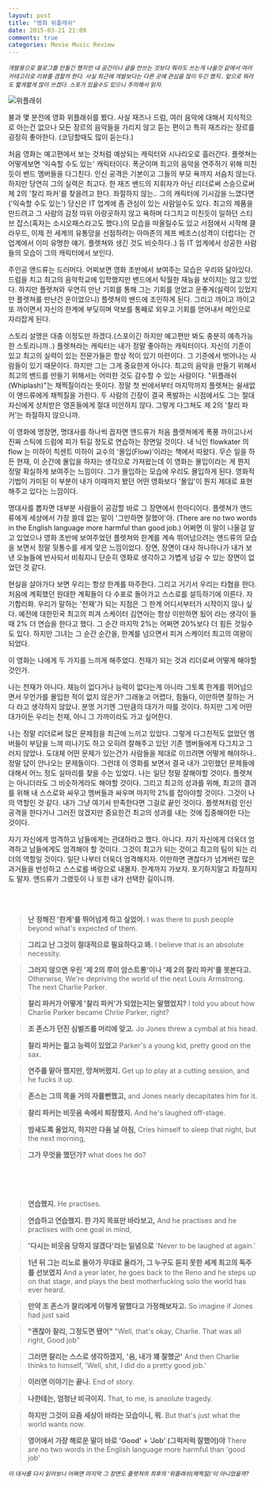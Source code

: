 ```yaml
---
layout: post
title: "영화 위플래쉬"
date: 2015-03-21 21:09
comments: true
categories: Movie Music Review
---
```


*<small>개발용으로 블로그를 만들긴 했지만 내 공간이니 글을 안쓰는 것보다 뭐라도 쓰는게 나을것 같애서 여러 카테고리로 리뷰를 겸할까 한다. 사실 최근에 개발보다는 다른 곳에 관심을 많이 두긴 했지.. 앞으로 뭐라도 짧게짧게 많이 쓰겠다. 스포가 있을수도 있으니 주의해서 읽자.</small>*

![위플래쉬](https://dl.dropboxusercontent.com/u/64358243/Blog/Whiplash.jpg)

불과 몇 분전에 영화 위플래쉬를 봤다. 사실 재즈나 드럼, 여러 음악에 대해서 지식적으로 아는건 없으나 모든 장르의 음악들을 가리지 않고 듣는 편이고 특히 재즈라는 장르를 굉장히 좋아한다. (코딩할때도 많이 듣는다.) 

처음 영화는 예고편에서 보는 것처럼 예상되는 캐릭터와 시나리오로 흘러간다. 플렛쳐는 어떻게보면 '익숙할 수도 있는' 캐릭터이다. 폭군이며 최고의 음악을 연주하기 위해 미친듯이 밴드 멤버들을 다그친다. 인신 공격은 기본이고 그들의 부모 욕까지 서슴치 않는다. 하지만 당연히 그의 실력은 최고다. 한 재즈 밴드의 지휘자가 아닌 리더로써 스승으로써 제 2의 '찰리 파커'를 찾을려고 한다. 좌절하지 않는.. 그의 캐릭터에 기시감을 느꼈다면('익숙할 수도 있는') 당신은 IT 업계에 좀 관심이 있는 사람일수도 있다. 최고의 제품을 만드려고 그 사람의 감정 따위 아랑곳하지 않고 욕하며 다그치고 미친듯이 일하던 스티브 잡스(혹자는 소시오패스라고도 했다.)의 모습을 떠올릴수도 있고 서점에서 시작해 클라우드, 이제 전 세계의 유통망을 선점하려는 아마존의 제프 베조스(성격이 더럽다는 건 업계에서 이미 유명한 얘기. 플렛쳐와 생긴 것도 비슷하다..) 등 IT 업계에서 성공한 사람들의 모습이 그의 캐릭터에서 보인다.

주인공 앤드류는 드러머다. 어찌보면 영화 초반에서 보여주는 모습은 우리와 닮아있다. 드럼을 치고 최고의 음악학교에 입학했지만 밴드에서 탁월한 재능을 보이지는 않고 있었다. 하지만 플렛쳐와 우연히 만난 기회를 통해 그는 기회를 얻었고 운좋게(실력이 있었지만 플렛쳐를 만난건 운이었으니) 플렛쳐의 밴드에 조인하게 된다. 그리고 까이고 까이고 또 까이면서 자신의 한계에 부딪히며 악보를 통째로 외우고 기회를 얻어내서 메인으로 자리잡게 된다.

스토리 설명은 대충 이정도만 하겠다.(스포이긴 하지만 예고편만 봐도 충분히 예측가능한 스토리니까..) 플렛쳐라는 캐릭터는 내가 정말 좋아하는 캐릭터이다. 자신의 기준이 있고 최고의 실력이 있는 전문가들은 항상 적이 있기 마련이다. 그 기준에서 벗어나는 사람들이 있기 때문이다. 하지만 그는 그게 중요한게 아니다. 최고의 음악을 만들기 위해서 최고의 밴드를 만들기 위해서는 어떠한 것도 감수할 수 있는 사람이다. "위플래쉬(Whiplash)"는 채찍질이라는 뜻이다. 정말 첫 씬에서부터 마지막까지 플렛쳐는 쉴새없이 앤드류에게 채찍질을 가한다. 두 사람의 긴장이 결국 폭발하는 시점에서도 그는 절대 자신에게 상처받은 영혼들에게 절대 미안하지 않다. 그렇게 다그쳐도 제 2의 '찰리 파커'는 좌절하지 않으니까.

이 영화에 명장면, 명대사를 하나씩 꼽자면 앤드류가 처음 플렛쳐에게 폭풍 까이고나서 진짜 스틱에 드럼에 피가 튀길 정도로 연습하는 장면일 것이다. 내 닉인 flowkater 의 flow 는 미하이 칙센트 미하이 교수의 '몰입(Flow)'이라는 책에서 따왔다. 무슨 일을 하든 현재, 이 순간에 몰입을 하자는 생각으로 가져왔는데 이 영화는 몰입이라는 게 뭔지 정말 확실하게 보여주는 느낌이다. 그가 몰입하는 모습에 우리도 몰입하게 된다. 영화적 기법이 가미된 이 부분이 내가 이때까지 봤던 어떤 영화보다 '몰입'이 뭔지 제대로 표현해주고 있다는 느낌이다. 

명대사를 뽑자면 대부분 사람들이 공감할 바로 그 장면에서 한마디이다. 플렛쳐가 앤드류에게 세상에서 가장 쓸데 없는 말이 '그만하면 잘했어'야. (There are no two words in the English language more harmful than good job.) 어쩌면 이 말이 나올걸 알고 있었으나 영화 초반에 보여주었던 플렛쳐와 한계를 계속 뛰어넘으려는 앤드류의 모습을 보면서 정말 뒷통수를 세게 맞은 느낌이었다. 장면, 장면이 대사 하나하나가 내가 보낸 오늘들에 반사되서 비춰지니 단순히 영화로 생각하고 가볍게 넘길 수 있는 장면이 없었던 것 같다.

현실을 살아가다 보면 우리는 항상 한계를 마주한다. 그리고 거기서 우리는 타협을 한다. 처음에 계획했던 원대한 계획들이 다 수포로 돌아가고 스스로를 설득하기에 이른다. 자기합리화. 우리가 말하는 '천재'가 되는 지점은 그 한계 어디서부터가 시작이지 않나 싶다. 예전에 대한민국 최고의 피겨 스케이터 김연아는 항상 이만하면 됬어 라는 생각이 들때 2% 더 연습을 한다고 했다. 그 순간 마지막 2%는 어쩌면 20%보다 더 힘든 것일수도 있다. 하지만 그녀는 그 순간 순간을, 한계를 넘으면서 피겨 스케이터 최고의 여왕이 되었다.

이 영화는 나에게 두 가지를 느끼게 해주었다. 천재가 되는 것과 리더로써 어떻게 해야할 것인가. 

나는 천재가 아니다. 재능이 없다거나 능력이 없다는게 아니라 그토록 한계를 뛰어넘으면서 무언가를 몰입한 적이 없지 않은가? 그래놓고 어렵다, 힘들다, 이만하면 잘하는 거다 라고 생각하지 않았나. 분명 거기엔 그만큼의 대가가 따를 것이다. 하지만 그게 어떤 대가이든 우리는 천재, 아니 그 가까이라도 가고 싶어한다. 

나는 정말 리더로써 많은 문제점을 최근에 느끼고 있었다. 그렇게 다그친적도 없었던 멤버들이 부담을 느껴 떠나기도 하고 오히려 잘해주고 있던 기존 멤버들에게 다그치고 그러지 않았나. 도대체 어떤 문제가 있는건가 사람들을 제대로 이끄려면 어떻게 해야하나.. 정말 답이 안나오는 문제들이다. 그런데 이 영화를 보면서 결국 내가 고민했던 문제들에 대해서 어느 정도 실마리를 찾을 수는 있었다. 나는 일단 정말 잘해야할 것이다. 플렛쳐는 아니더라도 그 비슷하게라도 해야할 것이다. 그리고 최고의 성과를 위해, 최고의 결과를 위해 내 스스로와 싸우고 멤버들과 싸우며 마지막 2%를 잡아야할 것이다. 그것이 나의 역할인 것 같다. 내가 그냥 여기서 만족한다면 그걸로 끝인 것이다. 플렛쳐처럼 인신공격을 한다거나 그러진 않겠지만 중요한건 최고의 성과를 내는 것에 집중해야한 다는 것이다. 

자기 자신에게 엄격하고 남들에게는 관대하라고 했다. 아니다. 자기 자신에게 더욱더 엄격하고 남들에게도 엄격해야 할 것이다. 그것이 최고가 되는 것이고 최고의 팀이 되는 리더의 역할일 것이다. 일단 나부터 더욱더 엄격해지자. 이만하면 괜찮다가 넘겨버린 많은 과거들을 반성하고 스스로를 벼랑으로 내몰자. 한계까지 가보자. 포기하지말고 좌절하지도 말자. 앤드류가 그랬듯이 나 또한 내가 선택한 길이니까.

<br/>
<br/>

> **난 정해진 '한계'를 뛰어넘게 하고 싶었어.**
I was there to push people beyond what's expected of them.

> **그리고 난 그것이 절대적으로 필요하다고 봐.**
I believe that is an absolute necessity.

> **그러지 않으면 우린 '제 2의 루이 암스트롱'이나 '제 2의 찰리 파커'를 못본다고.**
Otherwise, We're depriving the world of the next Louis Armstrong. The next Charlie Parker.

> **찰리 파커가 어떻게 '찰리 파커'가 되었는지는 말했었지?**
I told you about how Charlie Parker became Chrlie Parker, right?

> **조 존스가 던진 심벌즈를 머리에 맞고.**
Jo Jones threw a cymbal at his head.

> **찰리 파커는 젊고 능력이 있었고**
Parker's a young kid, pretty good on the sax.

> **연주를 맡아 했지만, 망쳐버렸지.**
Get up to play at a cutting session, and he fucks it up.

> **존스는 그의 목을 거의 자를뻔했고,**
and Jones nearly decapitates him for it.

> **찰리 파커는 비웃음 속에서 퇴장했지.**
And he's laughed off-stage.

> **밤새도록 울었지, 하지만 다음 날 아침,**
Cries himself to sleep that night, but the next morning,

> **그가 무엇을 했던가?**
what does he do?

<br/>
<br/>
<br/>

> **연습했지.**
He practises.

> **연습하고 연습했지. 한 가지 목표만 바라보고,**
And he practises and he practises with one goal in mind, 

> **'다시는 비웃음 당하지 않겠다'라는 일념으로**
'Never to be laughed at again.'

> **1년 뒤 그는 리노로 돌아가 무대로 올라가, 그 누구도 듣지 못한 세계 최고의 독주를 선보였지**
And a year later, he goes back to the Reno and he steps up on that stage,
and plays the best motherfucking solo the world has ever heard.

> **만약 조 존스가 찰리에게 이렇게 말했다고 가정해보자고.**
So imagine if Jones had just said

> **"괜찮아 찰리, 그정도면 됐어"**
"Well, that's okay, Charlie.
That was all right, Good job"

> **그러면 찰리는 스스로 생각하겠지,**
**'음, 내가 꽤 잘했군'**
And then Charlie thinks to himself, 
'Well, shit, I did do a pretty good job.'

> **이러면 이야기는 끝나.**
End of story.

> **나한테는, 엄청난 비극이지.**
That, to me, is ansolute tragedy.

> **하지만 그것이 요즘 세상이 바라는 모습이니, 뭐.**
But that's just what the world wants now.

> **영어에서 가장 해로운 말이 바로 'Good' + 'Job' (그럭저럭 잘했어)야**
There are no two words in the English language more harmful than 'good job'

*<small>이 대사를 다시 읽어보니 어쩌면 마지막 그 장면도 플렛쳐의 최후의 '위플래쉬(채찍질)'이 아니었을까?</small>*

